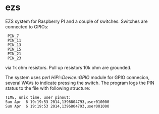 ezs
===

EZS system for Raspberry PI and a couple of switches. Switches are connected to GPIOs:
```
 PIN_7
 PIN_11
 PIN_13
 PIN_15
 PIN_21
 PIN_23 
```
via 1k ohm resistors. Pull up resistors 10k ohm are grounded.

The system uses *perl HiPi::Device::GPIO* module for GPIO connecion, 
several WAVs to indicate pressing the switch. The program logs the 
PIN status to the file with following structure:
```
TIME, unix time, user pinout:
Sun Apr  6 19:19:53 2014,1396804793,user010000
Sun Apr  6 19:19:53 2014,1396804793,user001000

```


